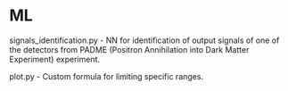 # ML

signals_identification.py - NN for identification of output signals of one of the detectors from PADME (Positron Annihilation into Dark Matter Experiment) experiment.

plot.py - Custom formula for limiting specific ranges.

